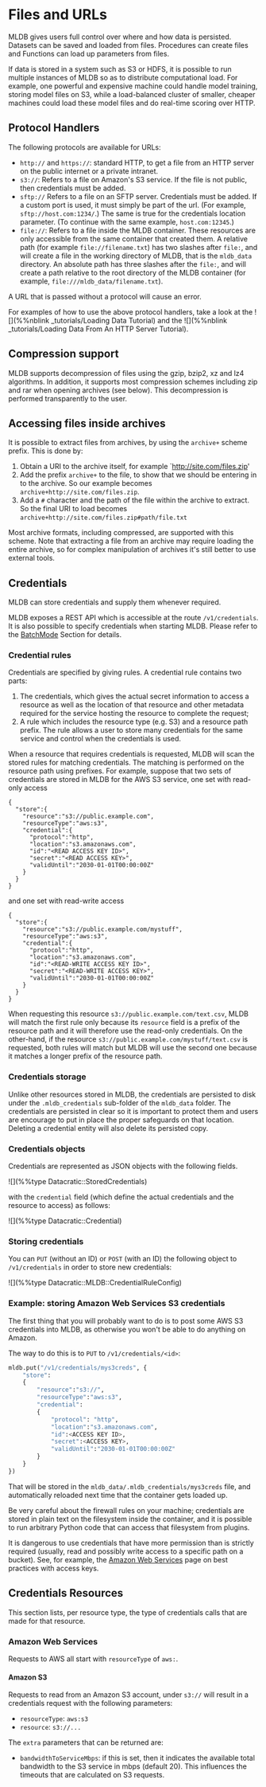 # Files and URLs

MLDB gives users full control over where and how data is persisted. Datasets can be saved and loaded from files. Procedures can create files and Functions can load up parameters from files.

If data is stored in a system such as S3 or HDFS, it is possible to run multiple instances of MLDB so as to distribute computational load. For example, one powerful and expensive machine could handle model training, storing model files on S3, while a load-balanced cluster of smaller, cheaper machines could load these model files and do real-time scoring over HTTP.

## Protocol Handlers

The following protocols are available for URLs:

- `http://` and `https://`: standard HTTP, to get a file from an HTTP server on the public
  internet or a private intranet.
- `s3://`: Refers to a file on Amazon's S3 service.  If the file is not public, then
  credentials must be added.
- `sftp://` Refers to a file on an SFTP server. Credentials must be added. If a custom port is used,
  it must simply be part of the url. (For example, `sftp://host.com:1234/`.) The same is true
  for the credentials location parameter. (To continue with the same example, `host.com:12345`.)
- `file://`: Refers to a file inside the MLDB container.  These resources are only
  accessible from the same container that created them.  A relative path (for example
  `file://filename.txt`) has two slashes after `file:`, and will create a file in the
   working directory of MLDB, that is the `mldb_data` directory.  An absolute path has
   three slashes after the `file:`, and will create a path relative to the root
   directory of the MLDB container (for example, `file:///mldb_data/filename.txt`).

A URL that is passed without a protocol will cause an error.

For examples of how to use the above protocol handlers, take a look at the 
![](%%nblink _tutorials/Loading Data Tutorial) and the ![](%%nblink _tutorials/Loading Data From An HTTP Server Tutorial).

## Compression support

MLDB supports decompression of files using the gzip, bzip2, xz and lz4 algorithms.
In addition, it supports most compression schemes including zip and rar when
opening archives (see below).  This decompression is performed transparently
to the user.

## Accessing files inside archives

It is possible to extract files from archives, by using the `archive+` scheme
prefix.  This is done by:

1.  Obtain a URI to the archive itself, for example `http://site.com/files.zip'
2.  Add the prefix `archive+` to the file, to show that we should be entering
    in to the archive.  So our example becomes `archive+http://site.com/files.zip`.
3.  Add a `#` character and the path of the file within the archive to extract.
    So the final URI to load becomes `archive+http://site.com/files.zip#path/file.txt`

Most archive formats, including compressed, are supported with this scheme.
Note that extracting a file from an archive may require loading the entire
archive, so for complex manipulation of archives it's still better to use
external tools.

## Credentials

MLDB can store credentials and supply them whenever required.

MLDB exposes a REST API which is accessible at the route `/v1/credentials`. It
is also possible to specify credentials when starting MLDB.  Please refer
to the [BatchMode](BatchMode.md) Section for details.

### Credential rules

Credentials are specified by giving rules.  A credential rule contains two parts:

1.  The credentials, which gives the actual secret information to access a resource as well
    as the location of that resource and other metadata required for the service
    hosting the resource to complete the request;
2.  A rule which includes the resource type (e.g. S3) and a resource path prefix.
    The rule allows a user to store many credentials for the same service
    and control when the credentials is used.

When a resource that requires credentials is requested, MLDB will scan the stored
rules for matching credentials.  The matching is performed on the resource path
using prefixes.  For example, suppose that two sets of credentials are stored
in MLDB for the AWS S3 service, one set with read-only access

```
{
  "store":{
    "resource":"s3://public.example.com",
    "resourceType":"aws:s3",
    "credential":{
      "protocol":"http",
      "location":"s3.amazonaws.com",
      "id":"<READ ACCESS KEY ID>",
      "secret":"<READ ACCESS KEY>",
      "validUntil":"2030-01-01T00:00:00Z"
    }
  }
}
```

and one set with read-write access

```
{
  "store":{
    "resource":"s3://public.example.com/mystuff",
    "resourceType":"aws:s3",
    "credential":{
      "protocol":"http",
      "location":"s3.amazonaws.com",
      "id":"<READ-WRITE ACCESS KEY ID>",
      "secret":"<READ-WRITE ACCESS KEY>",
      "validUntil":"2030-01-01T00:00:00Z"
    }
  }
}
```
When requesting this resource `s3://public.example.com/text.csv`, MLDB will match the first
rule only because its `resource` field is a prefix of the resource path and it will therefore
use the read-only credentials. On the other-hand, if the resource
`s3://public.example.com/mystuff/text.csv` is requested, both rules will match but
MLDB will use the second one because it matches a longer prefix of the resource path.

### Credentials storage

Unlike other resources stored in MLDB, the credentials are persisted to disk under the `.mldb_credentials`
sub-folder of the `mldb_data` folder.  The credentials are persisted in clear so it is important to
protect them and users are encourage to put in place the proper safeguards on that location.
Deleting a credential entity will also delete its persisted copy.

### Credentials objects

Credentials are represented as JSON objects with the following fields.

![](%%type Datacratic::StoredCredentials)

with the `credential` field (which define the actual credentials and the resource to
access) as follows:

![](%%type Datacratic::Credential)

### Storing credentials

You can `PUT` (without an ID) or `POST` (with an ID) the following object to
`/v1/credentials` in order to store new credentials:

![](%%type Datacratic::MLDB::CredentialRuleConfig)


### Example: storing Amazon Web Services S3 credentials

The first thing that you will probably want to do is to post some AWS S3
credentials into MLDB, as otherwise you won't be able to
do anything on Amazon.

The way to do this is to `PUT` to `/v1/credentials/<id>`:

```python
mldb.put("/v1/credentials/mys3creds", {
    "store":
    {
        "resource":"s3://",
        "resourceType":"aws:s3",
        "credential":
        {
            "protocol": "http",
            "location":"s3.amazonaws.com",
            "id":<ACCESS KEY ID>,
            "secret":<ACCESS KEY>,
            "validUntil":"2030-01-01T00:00:00Z"
        }
    }
})
```

That will be stored in the `mldb_data/.mldb_credentials/mys3creds` file, and
automatically reloaded next time that the container gets loaded up.

Be very careful about the firewall rules on your machine; credentials
are stored in plain text on the filesystem inside the container, and
it is possible to run arbitrary Python code that can access that filesystem
from plugins.

It is dangerous to use credentials that
have more permission than is strictly required (usually, read and possibly write
access to a specific path on a bucket).  See, for example, the [Amazon Web Services](http://docs.aws.amazon.com/general/latest/gr/aws-access-keys-best-practices.html)
page on best practices with access keys.

## Credentials Resources

This section lists, per resource type, the type of credentials calls that are made
for that resource.

### Amazon Web Services

Requests to AWS all start with `resourceType` of `aws:`.

#### Amazon S3

Requests to read from an Amazon S3 account, under `s3://` will result in a
credentials request with the following parameters:

- `resourceType`: `aws:s3`
- `resource`: `s3://...`

The `extra` parameters that can be returned are:

- `bandwidthToServiceMbps`: if this is set, then it indicates the available total
  bandwidth to the S3 service in mbps (default 20).  This influences the timeouts
  that are calculated on S3 requests.



